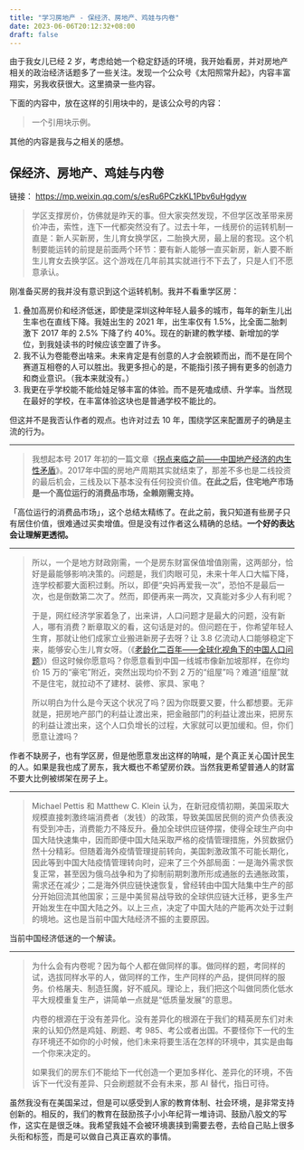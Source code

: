 ```yaml
---
title: "学习房地产 - 保经济、房地产、鸡娃与内卷"
date: 2023-06-06T20:12:32+08:00
draft: false
---
```


由于我女儿已经 2 岁，考虑给她一个稳定舒适的环境，我开始看房，并对房地产相关的政治经济话题多了一些关注。发现一个公众号《太阳照常升起》，内容丰富翔实，另我收获很大。这里摘录一些内容。

下面的内容中，放在这样的引用块中的，是该公众号的内容：

> 一个引用块示例。

其他的内容是我与之相关的感想。

## 保经济、房地产、鸡娃与内卷

链接： https://mp.weixin.qq.com/s/esRu6PCzkKL1Pbv6uHgdyw

> 学区支撑房价，仿佛就是昨天的事。但大家突然发现，不但学区改革带来房价冲击，索性，连下一代都突然没有了。过去十年，一线房价的运转机制一直是：新人买新房，生儿育女换学区，二胎换大房，最上层的套现。这个机制要能运转的前提是前面两个环节：要有新人能够一直买新房，新人要不断生儿育女去换学区。这个游戏在几年前其实就进行不下去了，只是人们不愿意承认。

刚准备买房的我并没有意识到这个运转机制。我并不看重学区房：

1. 叠加高房价和经济低迷，即使是深圳这种年轻人最多的城市，每年的新生儿出生率也在直线下降。我娃出生的 2021 年，出生率仅有 1.5%，比全面二胎刺激下 2017 年的 2.5% 下降了约 40%。现在的新建的教学楼、新增加的学位，到我娃读书的时候应该空置了许多。
2. 我不认为卷能卷出啥来。未来肯定是有创意的人才会脱颖而出，而不是在同个赛道互相卷的人可以胜出。我更多担心的是，不能指引孩子拥有更多的创造力和商业意识。（我本来就没有。）
3. 我更在乎学校能不能给娃足够丰富的体验。而不是死嗑成绩、升学率。当然现在最好的学校，在丰富体验这块也是普通学校不能比的。

但这并不是我否认作者的观点。也许对过去 10 年，围绕学区来配置房子的确是主流的行为。

---

> 我想起本号 2017 年初的一篇文章《[拐点来临之前——中国地产经济的内生性矛盾][guai-dian]》。2017年中国的房地产周期其实就结束了，那差不多也是二线投资的最后机会，三线及以下基本没有任何投资价值。**在此之后，住宅地产市场是一个高位运行的消费品市场，全赖刚需支持。**

「高位运行的消费品市场」，这个总结太精练了。在此之前，我只知道有些房子只有居住价值，很难通过买卖增值。但是没有过作者这么精确的总结。**一个好的表达会让理解更透彻。**

---

> 所以，一个是地方财政刚需，一个是房东财富保值增值刚需，这两部分，恰好是最能够影响决策的。问题是，我们肉眼可见，未来十年人口大幅下降，连学校都要大面积过剩。所以，即便“央妈再爱我一次”，恐怕不是最后一次，也是倒数第二次了。然而，即便再来一两次，又真能对多少人有利呢？
> 
> 于是，网红经济学家着急了，出来讲，人口问题才是最大的问题，没有新人，哪有消费？断章取义的看，这句话是对的。但问题在于，你希望年轻人生育，那就让他们成家立业搬进新房子去呀？让 3.8 亿流动人口能够稳定下来，能够安心生儿育女呀。（《[老龄化二百年——全球化视角下的中国人口问题][lao-ling-hua]》）但这时候你愿意吗？你愿意看到中国一线城市像新加坡那样，在你均价 15 万的“豪宅”附近，突然出现均价不到 2 万的“组屋”吗？难道“组屋”就不是住宅，就拉动不了建材、装修、家具、家电？
> 
> 所以明白为什么是今天这个状况了吗？因为你既要又要，什么都想要。无非就是，把房地产部门的利益让渡出来，把金融部门的利益让渡出来，把房东的利益让渡出来，这个人口负增长的过程，大家就可以更加缓和。但，你们愿意让渡吗？

作者不缺房子，也有学区房，但是他愿意发出这样的呐喊，是个真正关心国计民生的人。如果是我也成了房东，我大概也不希望房价跌。当然我更希望普通人的财富不要大比例被绑架在房子上。

---

> Michael Pettis 和 Matthew C. Klein 认为，在新冠疫情初期，美国采取大规模直接刺激终端消费者（发钱）的政策，导致美国居民侧的资产负债表没有受到冲击，消费能力不降反升。叠加全球供应链停摆，使得全球生产向中国大陆快速集中，因而即便中国大陆采取严格的疫情管理措施，外贸数据仍然十分精彩。但随着海外疫情管理提前转向，美国刺激政策不可能长期化，因此等到中国大陆疫情管理转向时，迎来了三个外部局面：一是海外需求恢复正常，甚至因为俄乌战争和为了抑制前期刺激所形成通胀的去通胀政策，需求还在减少；二是海外供应链快速恢复，曾经转由中国大陆集中生产的部分开始回流其他国家；三是中美贸易战导致的全球供应链大迁移，更多生产开始发生在中国大陆之外。以上三点，决定了中国大陆的产能再次处于过剩的境地。这也是当前中国大陆经济不振的主要原因。

当前中国经济低迷的一个解读。

---

> 为什么会有内卷呢？因为每个人都在做同样的事。做同样的题，考同样的试，选拔同样水平的人，做同样的工作，生产同样的产品，提供同样的服务。价格屠夫、制造狂魔，好不威风。理论上，我们把这个叫做同质化低水平大规模重复生产，讲简单一点就是“低质量发展”的意思。
>
> 内卷的根源在于没有差异化。没有差异化的根源在于我们的精英房东们对未来的认知仍然是鸡娃、刷题、考 985、考公或者出国。不要怪你下一代的生存环境还不如你的小时候，他们未来将要生活在怎样的环境中，其实是由每一个你来决定的。
>
> 如果我们的房东们不能给下一代创造一个更加多样化、差异化的环境，不告诉下一代没有差异、只会刷题就不会有未来，那 AI 替代，指日可待。

虽然我没有在美国呆过，但是可以感受到人家的教育体制、社会环境，是非常支持创新的。相反的，我们的教育在鼓励孩子小小年纪背一堆诗词、鼓励八股文的写作，这实在是很乏味。我希望我娃不会被环境裹挟到需要去卷，去给自己贴上很多头衔和标签，而是可以做自己真正喜欢的事情。

[guai-dian]: https://mp.weixin.qq.com/s?__biz=MzI0ODE5NDU5Mw==&mid=2649548770&idx=1&sn=831f3614edf4feb54a4e614b36836743
[lao-ling-hua]: https://mp.weixin.qq.com/s?__biz=MzI0ODE5NDU5Mw==&mid=2649550054&idx=1&sn=09abcc578b3b810604736c8ce473c88d
